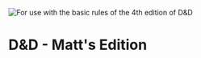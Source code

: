 ![For use with the basic rules of the 4th edition of D&D](qr:https://www.drivethrurpg.com/product/110213/DD-RPG-Starter-Set-Quickstart-4e)

# D&D - Matt's Edition
